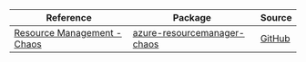 | Reference | Package | Source |
|---|---|---|
|[Resource Management - Chaos](resourcemanager-chaos-readme.md)|[azure-resourcemanager-chaos](https://repo1.maven.org/maven2/com/azure/resourcemanager/azure-resourcemanager-chaos)|[GitHub](https://github.com/Azure/azure-sdk-for-java/blob/main/sdk/chaos/azure-resourcemanager-chaos)|
